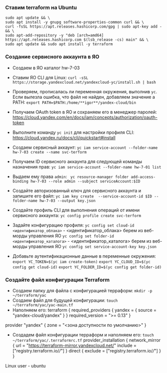 ### Ставим terraform на Ubuntu
```
sudo apt update && \
sudo apt install -y gnupg software-properties-common curl && \
curl -fsSL https://apt.releases.hashicorp.com/gpg | sudo apt-key add - && \
sudo apt-add-repository -y "deb [arch=amd64] https://apt.releases.hashicorp.com $(lsb_release -cs) main" && \
sudo apt update && sudo apt install -y terraform
```

### Создание сервисного аккаунта в ЯО
- Создаем в ЯО каталог hw-7-03
- Ставим ЯО CLI для Linux: `curl -sSL https://storage.yandexcloud.net/yandexcloud-yc/install.sh | bash`
- Проверяем, прописалась ли переменная окружения, выполнив `yc`. Если вылезла ошибка, что файл не найден, добавляем значение а PATH: `export PATH=$PATH:/home/**igor**/yandex-cloud/bin`
- Получаем OAuth token в ЯО и сохраняем его в менеджер паролей: https://cloud.yandex.com/en/docs/iam/concepts/authorization/oauth-token
- Выполните команду `yc init` для настройки профиля CLI: https://cloud.yandex.ru/docs/cli/quickstart#install
- Создаем сервисный аккаунт: `yc iam service-account --folder-name hw-7-03 create --name svc-terform`
- Получаем ID сервисного аккаунта для следующей команды назначения прав: `yc iam service-account --folder-name hw-7-01 list`
- Выдаем ему права `admin`: ` yc resource-manager folder add-access-binding hw-7-03 --role admin --subject serviceAccount:$ID`
- Создайте авторизованный ключ для сервисного аккаунта и запишите его файл:
`yc iam key create  --service-account-id $ID --folder-name hw-7-03 --output key.json`
- Создайте профиль CLI для выполнения операций от имени сервисного аккаунта: `yc config profile create svc-terform`

- Задайте конфигурацию профиля:
`yc config set cloud-id <идентификатор_облака>` - <идентификатор_облака> берем из веб-морды управления ЯО
`yc config set folder-id <идентификатор_каталога>`  - <идентификатор_каталога> берем из веб-морды управления ЯО
`yc config set service-account-key key.json`

- Добавьте аутентификационные данные в переменные окружения:
`export YC_TOKEN=$(yc iam create-token)`
`export YC_CLOUD_ID=$(yc config get cloud-id)`
`export YC_FOLDER_ID=$(yc config get folder-id)`

### Создайте файл конфигурации Terraform
- Создаем папку для файла с конфигурацией терраформ: `mkdir -p ~/terraform/yac`
- Создаем файл для будущей конфигурации: `touch ~/terraform/yac/yac-main.tf`
- Наполняем его:
terraform {
  required_providers {
    yandex = {
      source = "yandex-cloud/yandex"
    }
  }
  required_version = ">= 0.13"
}

provider "yandex" {
  zone = "<зона доступности по умолчанию>"
}
- Создадем файл конфигурации терраформ и наполняем его:
`touch ~/terraform/yac/.terraformrc.tf`
provider_installation {
  network_mirror {
    url = "https://terraform-mirror.yandexcloud.net/"
    include = ["registry.terraform.io/*/*"]
  }
  direct {
    exclude = ["registry.terraform.io/*/*"]
  }
}

Linux user - ubuntu